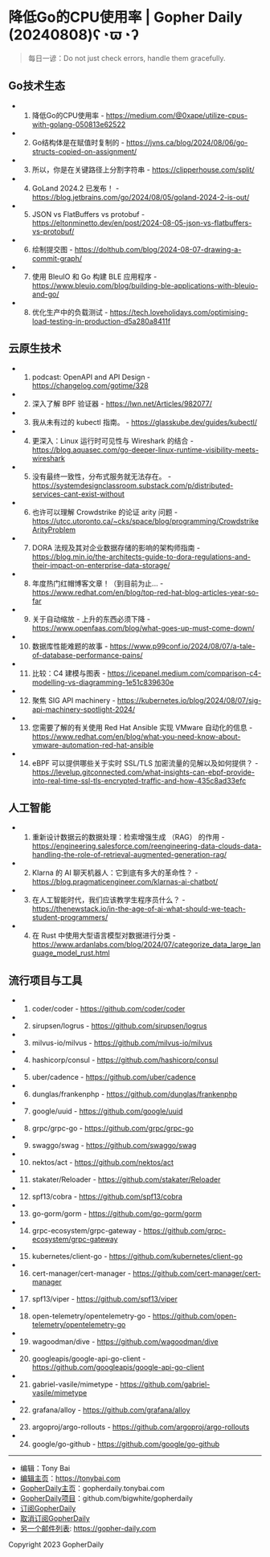 # 降低Go的CPU使用率 | Gopher Daily (20240808)ʕ◔ϖ◔ʔ

>每日一谚：Do not just check errors, handle them gracefully.

## Go技术生态


- 1. 降低Go的CPU使用率 - https://medium.com/@0xape/utilize-cpus-with-golang-050813e62522

- 2. Go结构体是在赋值时复制的 - https://jvns.ca/blog/2024/08/06/go-structs-copied-on-assignment/

- 3. 所以，你是在关键路径上分割字符串 - https://clipperhouse.com/split/

- 4. GoLand 2024.2 已发布！ - https://blog.jetbrains.com/go/2024/08/05/goland-2024-2-is-out/

- 5. JSON vs FlatBuffers vs protobuf - https://eltonminetto.dev/en/post/2024-08-05-json-vs-flatbuffers-vs-protobuf/

- 6. 绘制提交图 - https://dolthub.com/blog/2024-08-07-drawing-a-commit-graph/

- 7. 使用 BleuIO 和 Go 构建 BLE 应用程序 - https://www.bleuio.com/blog/building-ble-applications-with-bleuio-and-go/

- 8. 优化生产中的负载测试 - https://tech.loveholidays.com/optimising-load-testing-in-production-d5a280a8411f


## 云原生技术


- 1. podcast: OpenAPI and API Design - https://changelog.com/gotime/328

- 2. 深入了解 BPF 验证器 - https://lwn.net/Articles/982077/

- 3. 我从未有过的 kubectl 指南。 - https://glasskube.dev/guides/kubectl/

- 4. 更深入：Linux 运行时可见性与 Wireshark 的结合 - https://blog.aquasec.com/go-deeper-linux-runtime-visibility-meets-wireshark

- 5. 没有最终一致性，分布式服务就无法存在。 - https://systemdesignclassroom.substack.com/p/distributed-services-cant-exist-without

- 6. 也许可以理解 Crowdstrike 的论证 arity 问题 - https://utcc.utoronto.ca/~cks/space/blog/programming/CrowdstrikeArityProblem

- 7. DORA 法规及其对企业数据存储的影响的架构师指南 - https://blog.min.io/the-architects-guide-to-dora-regulations-and-their-impact-on-enterprise-data-storage/

- 8. 年度热门红帽博客文章！（到目前为止... - https://www.redhat.com/en/blog/top-red-hat-blog-articles-year-so-far

- 9. 关于自动缩放 - 上升的东西必须下降 - https://www.openfaas.com/blog/what-goes-up-must-come-down/

- 10. 数据库性能难题的故事 - https://www.p99conf.io/2024/08/07/a-tale-of-database-performance-pains/

- 11. 比较：C4 建模与图表 - https://icepanel.medium.com/comparison-c4-modelling-vs-diagramming-1e51c839630e

- 12. 聚焦 SIG API machinery - https://kubernetes.io/blog/2024/08/07/sig-api-machinery-spotlight-2024/

- 13. 您需要了解的有关使用 Red Hat Ansible 实现 VMware 自动化的信息 - https://www.redhat.com/en/blog/what-you-need-know-about-vmware-automation-red-hat-ansible

- 14. eBPF 可以提供哪些关于实时 SSL/TLS 加密流量的见解以及如何提供？ - https://levelup.gitconnected.com/what-insights-can-ebpf-provide-into-real-time-ssl-tls-encrypted-traffic-and-how-435c8ad33efc


## 人工智能


- 1. 重新设计数据云的数据处理：检索增强生成 （RAG） 的作用 - https://engineering.salesforce.com/reengineering-data-clouds-data-handling-the-role-of-retrieval-augmented-generation-rag/

- 2. Klarna 的 AI 聊天机器人：它到底有多大的革命性？ - https://blog.pragmaticengineer.com/klarnas-ai-chatbot/

- 3. 在人工智能时代，我们应该教学生程序员什么？ - https://thenewstack.io/in-the-age-of-ai-what-should-we-teach-student-programmers/

- 4. 在 Rust 中使用大型语言模型对数据进行分类 - https://www.ardanlabs.com/blog/2024/07/categorize_data_large_language_model_rust.html


## 流行项目与工具


- 1. coder/coder - https://github.com/coder/coder

- 2. sirupsen/logrus - https://github.com/sirupsen/logrus

- 3. milvus-io/milvus - https://github.com/milvus-io/milvus

- 4. hashicorp/consul - https://github.com/hashicorp/consul

- 5. uber/cadence - https://github.com/uber/cadence

- 6. dunglas/frankenphp - https://github.com/dunglas/frankenphp

- 7. google/uuid - https://github.com/google/uuid

- 8. grpc/grpc-go - https://github.com/grpc/grpc-go

- 9. swaggo/swag - https://github.com/swaggo/swag

- 10. nektos/act - https://github.com/nektos/act

- 11. stakater/Reloader - https://github.com/stakater/Reloader

- 12. spf13/cobra - https://github.com/spf13/cobra

- 13. go-gorm/gorm - https://github.com/go-gorm/gorm

- 14. grpc-ecosystem/grpc-gateway - https://github.com/grpc-ecosystem/grpc-gateway

- 15. kubernetes/client-go - https://github.com/kubernetes/client-go

- 16. cert-manager/cert-manager - https://github.com/cert-manager/cert-manager

- 17. spf13/viper - https://github.com/spf13/viper

- 18. open-telemetry/opentelemetry-go - https://github.com/open-telemetry/opentelemetry-go

- 19. wagoodman/dive - https://github.com/wagoodman/dive

- 20. googleapis/google-api-go-client - https://github.com/googleapis/google-api-go-client

- 21. gabriel-vasile/mimetype - https://github.com/gabriel-vasile/mimetype

- 22. grafana/alloy - https://github.com/grafana/alloy

- 23. argoproj/argo-rollouts - https://github.com/argoproj/argo-rollouts

- 24. google/go-github - https://github.com/google/go-github


----

- 编辑：Tony Bai
- [编辑主页](https://tonybai.com)：https://tonybai.com
- [GopherDaily主页](https://gopherdaily.tonybai.com)：gopherdaily.tonybai.com
- [GopherDaily项目](https://github.com/bigwhite/gopherdaily)：github.com/bigwhite/gopherdaily
- [订阅GopherDaily](https://gopherdaily.tonybai.com/subscribe)
- [取消订阅GopherDaily](https://gopherdaily.tonybai.com/unsubscribe)
- [另一个邮件列表](https://gopher-daily.com): https://gopher-daily.com

Copyright 2023 GopherDaily

